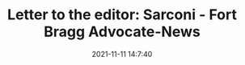 ---
"title": "Letter to the editor: Sarconi - Fort Bragg Advocate-News"
"date": "2021-11-11 14:7:40"
"feed_name": "GOOGLENEWSINDUSTRIAL"
"feed_website": "https://news.google.com/search?q=industrial%2Bincident&hl=en-US&gl=US&ceid=US:en"
"feed_rss": "https://news.google.com/rss/search?q=industrial%2Bincident&hl=en-US&gl=US&ceid=US:en"
"link": "https://www.advocate-news.com/2021/11/11/letter-to-the-editor-sarconi"
"source": "{'href': 'https://www.advocate-news.com', 'title': 'Fort Bragg Advocate-News'}"
"file": "_posts/2021-1-1-830d4ea5368649ad39d91e455a85a91ef4705ba0.md"
"accident": "0"
"drilling": "0"
"dead": "0"
"injured": "0"
"arrested": "0"
"place": "unknown place"
"where": "unknown site"
"causes": "unknown"
"place_uri": "unknown place"
---